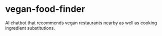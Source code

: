 # vegan-food-finder
AI chatbot that recommends vegan restaurants nearby as well as cooking ingredient substitutions.
